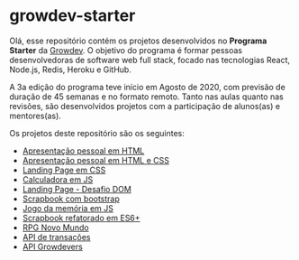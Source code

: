 # growdev-starter

Olá, esse repositório contém os projetos desenvolvidos no **Programa Starter** da [Growdev](https://growdev.com.br/starter). O objetivo do programa é formar pessoas desenvolvedoras de software web full stack, focado nas tecnologias React, Node.js, Redis, Heroku e GitHub.

A 3a edição do programa teve início em Agosto de 2020, com previsão de duração de 45 semanas e no formato remoto. Tanto nas aulas quanto nas revisões, são desenvolvidos projetos com a participação de alunos(as) e mentores(as).

Os projetos deste repositório são os seguintes:

* [Apresentação pessoal em HTML](https://github.com/fpsaraiva/growdev-starter-apresentacao-pessoal)
* [Apresentação pessoal em HTML e CSS](https://github.com/fpsaraiva/growdev-starter-apresentacao-estilizado)
* [Landing Page em CSS](https://github.com/fpsaraiva/growdev-starter-landing-page-css)
* [Calculadora em JS](https://github.com/fpsaraiva/gs3-calculadora-js)
* [Landing Page - Desafio DOM](https://github.com/fpsaraiva/gs3-landing-page-dom)
* [Scrapbook com bootstrap](https://github.com/fpsaraiva/gs3-scrapbook)
* [Jogo da memória em JS](https://github.com/fpsaraiva/gs3-jogo-memoria)
* [Scrapbook refatorado em ES6+](https://github.com/fpsaraiva/gs3-scrapbook-es6)
* [RPG Novo Mundo](https://github.com/fpsaraiva/rpg-novo-mundo)
* [API de transações](https://github.com/fpsaraiva/gs3-api-transacoes)
* [API Growdevers](https://github.com/fpsaraiva/gs3-api-growdevers-mvc)
